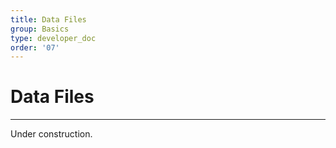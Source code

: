 ```yaml
---
title: Data Files
group: Basics
type: developer_doc
order: '07'
---
```


# Data Files
---

<div class="spacer m-b-2"></div>

Under construction.